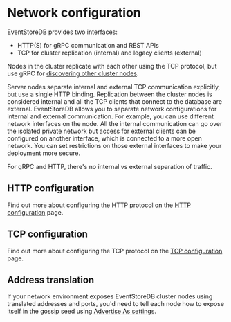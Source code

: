 # Network configuration

EventStoreDB provides two interfaces: 
- HTTP(S) for gRPC communication and REST APIs
- TCP for cluster replication (internal) and legacy clients (external) 

Nodes in the cluster replicate with each other using the TCP protocol, but use gRPC for [discovering other cluster nodes](../clustering/README.md#discovering-cluster-members).

Server nodes separate internal and external TCP communication explicitly, but use a single HTTP binding. Replication between the cluster nodes is considered internal and all the TCP clients that connect to the database are external. EventStoreDB allows you to separate network configurations for internal and external communication. For example, you can use different network interfaces on the node. All the internal communication can go over the isolated private network but access for external clients can be configured on another interface, which is connected to a more open network. You can set restrictions on those external interfaces to make your deployment more secure.

For gRPC and HTTP, there's no internal vs external separation of traffic.

## HTTP configuration

Find out more about configuring the HTTP protocol on the [HTTP configuration](./http.md) page.

## TCP configuration

Find out more about configuring the TCP protocol on the [TCP configuration](./tcp.md) page.

## Address translation

If your network environment exposes EventStoreDB cluster nodes using translated addresses and ports, you'd need to tell each node how to expose itself in the gossip seed using [Advertise As settings](./nat.md).






